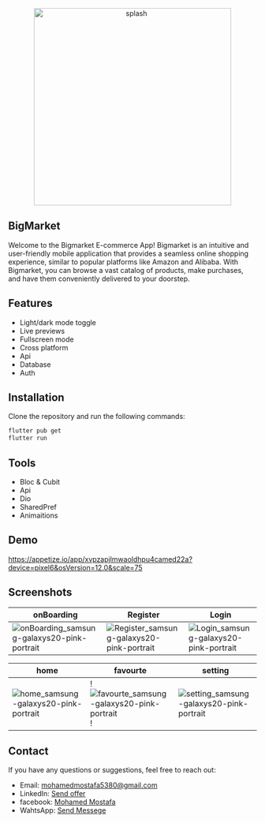 <div align="center">
  <img src="https://github.com/mohamed352/BigMarket/assets/48868363/6bb1ad49-ffd4-476d-9f6b-14591836c514" alt="splash" width="400">
</div>

## BigMarket
Welcome to the Bigmarket E-commerce App! Bigmarket is an intuitive and user-friendly mobile application that provides a seamless online shopping experience, similar to popular platforms like Amazon and Alibaba. With Bigmarket, you can browse a vast catalog of products, make purchases, and have them conveniently delivered to your doorstep.

## Features

- Light/dark mode toggle
- Live previews
- Fullscreen mode
- Cross platform
- Api
- Database
- Auth
## Installation

Clone the repository and run the following commands:
```bash
flutter pub get
flutter run
```
## Tools
- Bloc & Cubit
- Api
- Dio
- SharedPref
- Animaitions
## Demo
https://appetize.io/app/xvpzapjlmwaoldhpu4camed22a?device=pixel6&osVersion=12.0&scale=75

## Screenshots
 | onBoarding                                          | Register                                  | Login                                             |
| --------------------------------------------------- | ------------------------------------- | --------------------------------------------------------- |
|![onBoarding_samsung-galaxys20-pink-portrait](https://github.com/mohamed352/BigMarket/assets/48868363/d77ed7d4-a37b-40c7-9cdf-69fcc66f8f0f)| ![Register_samsung-galaxys20-pink-portrait](https://github.com/mohamed352/BigMarket/assets/48868363/163e71d8-45ad-42b3-8161-5b39a61a97dc) |![Login_samsung-galaxys20-pink-portrait](https://github.com/mohamed352/BigMarket/assets/48868363/f4f233ea-3b7f-4280-9929-4af38ebd4050) |

| home                                           | favourte                                           | setting                                           |
| ----------------------------------------------------- | ----------------------------------------------------- | ----------------------------------------------------- |
| ![home_samsung-galaxys20-pink-portrait](https://github.com/mohamed352/BigMarket/assets/48868363/2def2181-8e98-45af-9420-7be9c65ed962) | !![favourte_samsung-galaxys20-pink-portrait](https://github.com/mohamed352/BigMarket/assets/48868363/39249781-1f1f-4cc6-8717-3e6f9e0b950d)! |![setting_samsung-galaxys20-pink-portrait](https://github.com/mohamed352/BigMarket/assets/48868363/c5b57c4f-c736-4401-b0b0-e10649e7d603)|

## Contact 
  
 If you have any questions or suggestions, feel free to reach out: 
    
 - Email: [mohamedmostafa5380@gmail.com](mailto:mohamedmostafa5380@gmail.com) 
 - LinkedIn: [Send offer](https://www.linkedin.com/in/mohamed-mostafa-a88328190) 
 - facebook: [Mohamed Mostafa](https://www.facebook.com/profile.php?id=100022707412139&mibextid=ZbWKwL)
 - WahtsApp: [Send Messege](https://wa.me/01551022078/?text=Hello)




